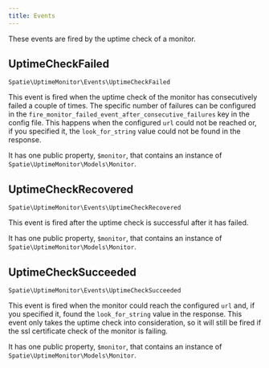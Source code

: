 ```yaml
---
title: Events
---
```


These events are fired by the uptime check of a monitor.

## UptimeCheckFailed

`Spatie\UptimeMonitor\Events\UptimeCheckFailed`

This event is fired when the uptime check of the monitor has consecutively failed a couple of times. The specific number of failures can be configured in the `fire_monitor_failed_event_after_consecutive_failures` key in the config file. This happens when the configured `url` could not be reached or, if you specified it, the `look_for_string` value could not be found in the response. 

It has one public property, `$monitor`, that contains an instance of `Spatie\UptimeMonitor\Models\Monitor`.

## UptimeCheckRecovered

`Spatie\UptimeMonitor\Events\UptimeCheckRecovered`

This event is fired after the uptime check is successful after it has failed.

It has one public property, `$monitor`, that contains an instance of `Spatie\UptimeMonitor\Models\Monitor`.

## UptimeCheckSucceeded

`Spatie\UptimeMonitor\Events\UptimeCheckSucceeded`

This event is fired when the monitor could reach the configured `url` and, if you specified it, found the `look_for_string` value in the response. This event only takes the uptime check into consideration, so it will still be fired if the ssl certificate check of the monitor is failing.

It has one public property, `$monitor`, that contains an instance of `Spatie\UptimeMonitor\Models\Monitor`.
